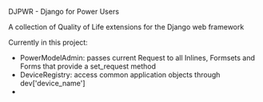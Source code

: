 DJPWR - Django for Power Users


A collection of Quality of Life extensions for the Django web framework



Currently in this project:

- PowerModelAdmin: passes current Request to all Inlines, Formsets and Forms that provide a set_request method
- DeviceRegistry: access common application objects through dev['device_name']
- 
